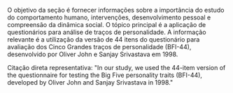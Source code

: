 O objetivo da seção é fornecer informações sobre a importância do estudo do comportamento humano, intervenções, desenvolvimento pessoal e compreensão da dinâmica social. O tópico principal é a aplicação de questionários para análise de traços de personalidade. A informação relevante é a utilização da versão de 44 itens do questionário para avaliação dos Cinco Grandes traços de personalidade (BFI-44), desenvolvido por Oliver John e Sanjay Srivastava em 1998.

Citação direta representativa: "In our study, we used the 44-item version of the questionnaire for testing the Big Five personality traits (BFI-44), developed by Oliver John and Sanjay Srivastava in 1998."